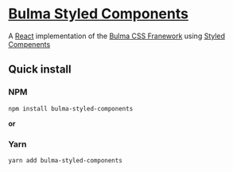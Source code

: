 # [Bulma Styled Components](https://mpaupulaire4.github.io/bulma-styled-components)
A [React](https://reactjs.org/) implementation of the [Bulma CSS Franework](https://bulma.io/) using [Styled Compenents](https://www.styled-components.com/)

## Quick install

### NPM

```
npm install bulma-styled-components
```

**or**

### Yarn

```
yarn add bulma-styled-components
```